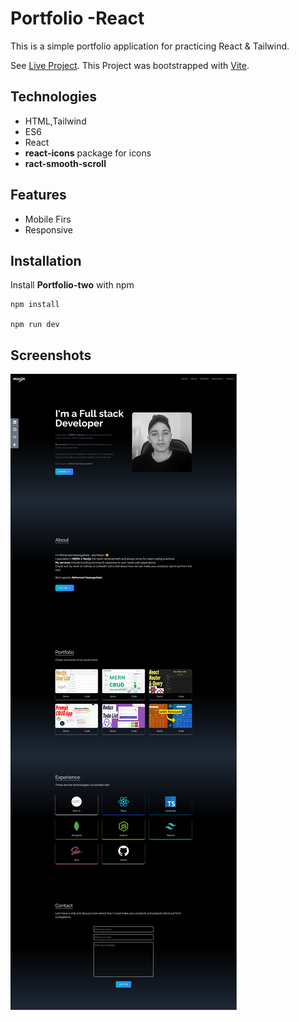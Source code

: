 # Portfolio -React

This is a simple portfolio application for practicing React & Tailwind.

See [Live Project](https://maxjn-portfolio-two.pages.dev/).
This Project was bootstrapped with [Vite](https://vitejs.dev/).

## Technologies

- HTML,Tailwind
- ES6
- React
- **react-icons** package for icons
- **ract-smooth-scroll**

## Features

- Mobile Firs
- Responsive

## Installation

Install **Portfolio-two** with npm

```shell
npm install

npm run dev
```

## Screenshots

![Cover](./public/cover.png)

